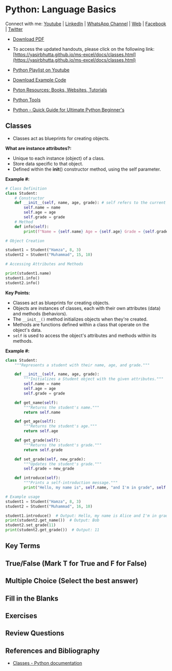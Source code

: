 # Python: Language Basics

Connect with me: [Youtube](https://www.youtube.com/yasirbhutta) \| [LinkedIn](https://www.linkedin.com/in/yasirbhutta/) \| [WhatsApp Channel](https://whatsapp.com/channel/0029VaC3BC160eBZZSs3CW0c) \| [Web](https://yasirbhutta.github.io/) \| [Facebook](https://www.facebook.com/yasirbhutta786) \| [Twitter](https://twitter.com/yasirbhutta)

- [Download PDF](https://yasirbhutta.github.io/python/docs/classes.pdf)
- To access the updated handouts, please click on the following link:
[https://yasirbhutta.github.io/ms-excel/docs/classes.html](https://yasirbhutta.github.io/ms-excel/docs/classes.html)

- [Python Playlist on Youtube](https://www.youtube.com/playlist?list=PLKYRx0Ibk7Vi-CC7ik98qT0VKK0F7ikja)
- [Download Example Code](https://github.com/yasirbhutta/python-examples)
- [Pyton Resources: Books, Websites, Tutorials](../resources.md)
- [Python Tools](../tools.md)
- [Python - Quick Guide for Ultimate Python Beginner's](quick-guide.md)

## Classes

- Classes act as blueprints for creating objects.

**What are instance attributes?:**

- Unique to each instance (object) of a class.
- Store data specific to that object.
- Defined within the __init__() constructor method, using the self parameter.

**Example #:**

```python
# Class Definition
class Student:
    # Constructor
    def __init__(self, name, age, grade): # self refers to the current object being created.
        self.name = name
        self.age = age
        self.grade = grade
    # Method
    def info(self):
        print(f"Name = {self.name} Age = {self.age} Grade = {self.grade}")

# Object Creation

student1 = Student("Hamza", 8, 3)
student2 = Student("Muhammad", 15, 10)

# Accessing Attributes and Methods

print(student1.name)
student1.info()
student2.info()
```

**Key Points:**

- Classes act as blueprints for creating objects.
- Objects are instances of classes, each with their own attributes (data) and methods (behaviors).
- The `__init__()` method initializes objects when they're created.
- Methods are functions defined within a class that operate on the object's data.
- `self` is used to access the object's attributes and methods within its methods.


**Example #:**

```python
class Student:
    """Represents a student with their name, age, and grade."""

    def __init__(self, name, age, grade):
        """Initializes a Student object with the given attributes."""
        self.name = name
        self.age = age
        self.grade = grade

    def get_name(self):
        """Returns the student's name."""
        return self.name

    def get_age(self):
        """Returns the student's age."""
        return self.age

    def get_grade(self):
        """Returns the student's grade."""
        return self.grade

    def set_grade(self, new_grade):
        """Updates the student's grade."""
        self.grade = new_grade

    def introduce(self):
        """Prints a self-introduction message."""
        print("Hello, my name is", self.name, "and I'm in grade", self.grade)

# Example usage
student1 = Student("Hamza", 8, 3)
student2 = Student("Muhammad", 16, 10)

student1.introduce()  # Output: Hello, my name is Alice and I'm in grade 9
print(student2.get_name())  # Output: Bob
student2.set_grade(11)
print(student2.get_grade())  # Output: 11

```

## Key Terms

## True/False (Mark T for True and F for False)

## Multiple Choice (Select the best answer)

## Fill in the Blanks

## Exercises

## Review Questions

## References and Bibliography

- [Classes - Python documentation](https://docs.python.org/3/tutorial/classes.html)